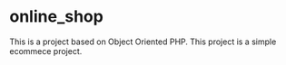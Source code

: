# online_shop
This is a project based on Object Oriented PHP.
This project is a simple ecommece project. 
